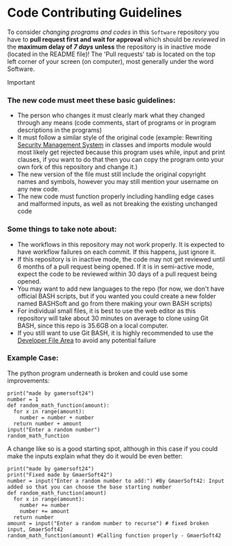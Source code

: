 # Code Contributing Guidelines

To consider *changing programs and codes* in this `Software` repository you have to **pull request first and wait for approval** which should be *reviewed* in the **maximum delay of ***7 days***** **unless** the repository is in inactive mode (located in the README file)! The 'Pull requests' tab is located on the top left corner of your screen (on computer), most generally under the word Software.

> [!IMPORTANT]
> ### The new code must meet these basic guidelines:
>
> - The person who changes it must clearly mark what they changed through any means (code comments, start of programs or in program descriptions in the programs)
> - It must follow a similar style of the original code (example: Rewriting [Security Management System](https://github.com/GamerSoft24/Software/blob/Main/PySoft/Utilities/security%20management%20system.py) in classes and imports module would most likely get rejected because this program uses while, input and print clauses, if you want to do that then you can copy the program onto your own fork of this repository and change it.)
> - The new version of the file must still include the original copyright names and symbols, however you may still mention your username on any new code.
> - The new code must function properly including handling edge cases and malformed inputs, as well as not breaking the existing unchanged code
>
> ### Some things to take note about:
>
> - The workflows in this repository may not work properly. It is expected to have workflow failures on each commit. If this happens, just ignore it.
> - If this repository is in inactive mode, the code may not get reviewed until 6 months of a pull request being opened. If it is in semi-active mode, expect the code to be reviewed within 30 days of a pull request being opened.
> - You may want to add new languages to the repo (for now, we don't have official BASH scripts, but if you wanted you could create a new folder named BASHSoft and go from there making your own BASH scripts)
> - For individual small files, it is best to use the web editor as this repository will take about 30 minutes on average to clone using Git BASH, since this repo is 35.6GB on a local computer.
> - If you still want to use Git BASH, it is highly recommended to use the [Developer File Area](/devs.md) to avoid any potential failure

### Example Case:

The python program underneath is broken and could use some improvements:

```
print("made by gamersoft24")
number = 1
def random_math_function(amount):
  for x in range(amount):
    number = number + number
  return number + amount
input("Enter a random number")
random_math_function
```

A change like so is a good starting spot, although in this case if you could make the inputs explain what they do it would be even better:

```
print("made by gamersoft24")
print("Fixed made by GmaerSoft42")
number = input("Enter a random number to add:") #By GmaerSoft42: Input added so that you can choose the base starting number
def random_math_function(amount)
  for x in range(amount):
    number += number
    number += amount
  return number
amount = input("Enter a random number to recurse") # fixed broken input, GmaerSoft42
random_math_function(amount) #Calling function properly - GmaerSoft42
```

